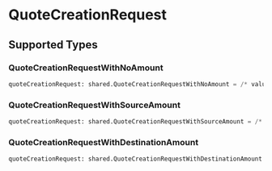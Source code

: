 # QuoteCreationRequest


## Supported Types

### QuoteCreationRequestWithNoAmount

```python
quoteCreationRequest: shared.QuoteCreationRequestWithNoAmount = /* values here */
```

### QuoteCreationRequestWithSourceAmount

```python
quoteCreationRequest: shared.QuoteCreationRequestWithSourceAmount = /* values here */
```

### QuoteCreationRequestWithDestinationAmount

```python
quoteCreationRequest: shared.QuoteCreationRequestWithDestinationAmount = /* values here */
```

